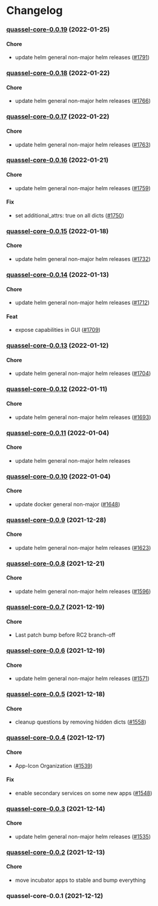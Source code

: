 # Changelog<br>


<a name="quassel-core-0.0.19"></a>
### [quassel-core-0.0.19](https://github.com/truecharts/apps/compare/quassel-core-0.0.18...quassel-core-0.0.19) (2022-01-25)

#### Chore

* update helm general non-major helm releases ([#1791](https://github.com/truecharts/apps/issues/1791))



<a name="quassel-core-0.0.18"></a>
### [quassel-core-0.0.18](https://github.com/truecharts/apps/compare/quassel-core-0.0.17...quassel-core-0.0.18) (2022-01-22)

#### Chore

* update helm general non-major helm releases ([#1766](https://github.com/truecharts/apps/issues/1766))



<a name="quassel-core-0.0.17"></a>
### [quassel-core-0.0.17](https://github.com/truecharts/apps/compare/quassel-core-0.0.16...quassel-core-0.0.17) (2022-01-22)

#### Chore

* update helm general non-major helm releases ([#1763](https://github.com/truecharts/apps/issues/1763))



<a name="quassel-core-0.0.16"></a>
### [quassel-core-0.0.16](https://github.com/truecharts/apps/compare/quassel-core-0.0.15...quassel-core-0.0.16) (2022-01-21)

#### Chore

* update helm general non-major helm releases ([#1759](https://github.com/truecharts/apps/issues/1759))

#### Fix

* set additional_attrs: true on all dicts ([#1750](https://github.com/truecharts/apps/issues/1750))



<a name="quassel-core-0.0.15"></a>
### [quassel-core-0.0.15](https://github.com/truecharts/apps/compare/quassel-core-0.0.14...quassel-core-0.0.15) (2022-01-18)

#### Chore

* update helm general non-major helm releases ([#1732](https://github.com/truecharts/apps/issues/1732))



<a name="quassel-core-0.0.14"></a>
### [quassel-core-0.0.14](https://github.com/truecharts/apps/compare/quassel-core-0.0.13...quassel-core-0.0.14) (2022-01-13)

#### Chore

* update helm general non-major helm releases ([#1712](https://github.com/truecharts/apps/issues/1712))

#### Feat

* expose capabilities in GUI ([#1709](https://github.com/truecharts/apps/issues/1709))



<a name="quassel-core-0.0.13"></a>
### [quassel-core-0.0.13](https://github.com/truecharts/apps/compare/quassel-core-0.0.12...quassel-core-0.0.13) (2022-01-12)

#### Chore

* update helm general non-major helm releases ([#1704](https://github.com/truecharts/apps/issues/1704))



<a name="quassel-core-0.0.12"></a>
### [quassel-core-0.0.12](https://github.com/truecharts/apps/compare/quassel-core-0.0.11...quassel-core-0.0.12) (2022-01-11)

#### Chore

* update helm general non-major helm releases ([#1693](https://github.com/truecharts/apps/issues/1693))



<a name="quassel-core-0.0.11"></a>
### [quassel-core-0.0.11](https://github.com/truecharts/apps/compare/quassel-core-0.0.10...quassel-core-0.0.11) (2022-01-04)

#### Chore

* update helm general non-major helm releases



<a name="quassel-core-0.0.10"></a>
### [quassel-core-0.0.10](https://github.com/truecharts/apps/compare/quassel-core-0.0.9...quassel-core-0.0.10) (2022-01-04)

#### Chore

* update docker general non-major ([#1648](https://github.com/truecharts/apps/issues/1648))



<a name="quassel-core-0.0.9"></a>
### [quassel-core-0.0.9](https://github.com/truecharts/apps/compare/quassel-core-0.0.8...quassel-core-0.0.9) (2021-12-28)

#### Chore

* update helm general non-major helm releases ([#1623](https://github.com/truecharts/apps/issues/1623))



<a name="quassel-core-0.0.8"></a>
### [quassel-core-0.0.8](https://github.com/truecharts/apps/compare/quassel-core-0.0.7...quassel-core-0.0.8) (2021-12-21)

#### Chore

* update helm general non-major helm releases ([#1596](https://github.com/truecharts/apps/issues/1596))



<a name="quassel-core-0.0.7"></a>
### [quassel-core-0.0.7](https://github.com/truecharts/apps/compare/quassel-core-0.0.6...quassel-core-0.0.7) (2021-12-19)

#### Chore

* Last patch bump before RC2 branch-off



<a name="quassel-core-0.0.6"></a>
### [quassel-core-0.0.6](https://github.com/truecharts/apps/compare/quassel-core-0.0.5...quassel-core-0.0.6) (2021-12-19)

#### Chore

* update helm general non-major helm releases ([#1571](https://github.com/truecharts/apps/issues/1571))



<a name="quassel-core-0.0.5"></a>
### [quassel-core-0.0.5](https://github.com/truecharts/apps/compare/quassel-core-0.0.4...quassel-core-0.0.5) (2021-12-18)

#### Chore

* cleanup questions by removing hidden dicts ([#1558](https://github.com/truecharts/apps/issues/1558))



<a name="quassel-core-0.0.4"></a>
### [quassel-core-0.0.4](https://github.com/truecharts/apps/compare/quassel-core-0.0.3...quassel-core-0.0.4) (2021-12-17)

#### Chore

* App-Icon Organization ([#1539](https://github.com/truecharts/apps/issues/1539))

#### Fix

* enable secondary services on some new apps ([#1548](https://github.com/truecharts/apps/issues/1548))



<a name="quassel-core-0.0.3"></a>
### [quassel-core-0.0.3](https://github.com/truecharts/apps/compare/quassel-core-0.0.2...quassel-core-0.0.3) (2021-12-14)

#### Chore

* update helm general non-major helm releases ([#1535](https://github.com/truecharts/apps/issues/1535))



<a name="quassel-core-0.0.2"></a>
### [quassel-core-0.0.2](https://github.com/truecharts/apps/compare/quassel-core-0.0.1...quassel-core-0.0.2) (2021-12-13)

#### Chore

* move incubator apps to stable and bump everything



<a name="quassel-core-0.0.1"></a>
### quassel-core-0.0.1 (2021-12-12)
